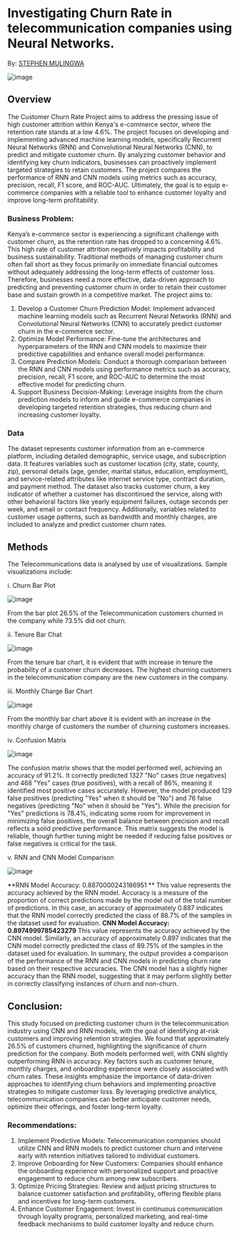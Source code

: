 # Investigating Churn Rate in telecommunication companies using Neural Networks.
By: [STEPHEN MULINGWA](https://www.linkedin.com/in/stephen-mulingwa-105522205/)

![image](https://github.com/user-attachments/assets/7e6a6b31-2dd7-4df2-9978-65ee54cd3b2b)

## Overview

The Customer Churn Rate Project aims to address the pressing issue of high customer attrition within Kenya's e-commerce sector, where the retention rate stands at a low 4.6%. The project focuses on developing and implementing advanced machine learning models, specifically Recurrent Neural Networks (RNN) and Convolutional Neural Networks (CNN), to predict and mitigate customer churn. By analyzing customer behavior and identifying key churn indicators, businesses can proactively implement targeted strategies to retain customers. The project compares the performance of RNN and CNN models using metrics such as accuracy, precision, recall, F1 score, and ROC-AUC. Ultimately, the goal is to equip e-commerce companies with a reliable tool to enhance customer loyalty and improve long-term profitability.

### Business Problem:
Kenya’s e-commerce sector is experiencing a significant challenge with customer churn, as the retention rate has dropped to a concerning 4.6%. This high rate of customer attrition negatively impacts profitability and business sustainability. Traditional methods of managing customer churn often fall short as they focus primarily on immediate financial outcomes without adequately addressing the long-term effects of customer loss. Therefore, businesses need a more effective, data-driven approach to predicting and preventing customer churn in order to retain their customer base and sustain growth in a competitive market. The project aims to:
1. Develop a Customer Churn Prediction Model: Implement advanced machine learning models such as Recurrent Neural Networks (RNN) and Convolutional Neural Networks (CNN) to accurately predict customer churn in the e-commerce sector.
2. Optimize Model Performance: Fine-tune the architectures and hyperparameters of the RNN and CNN models to maximize their predictive capabilities and enhance overall model performance.
3. Compare Prediction Models: Conduct a thorough comparison between the RNN and CNN models using performance metrics such as accuracy, precision, recall, F1 score, and ROC-AUC to determine the most effective model for predicting churn.
4. Support Business Decision-Making: Leverage insights from the churn prediction models to inform and guide e-commerce companies in developing targeted retention strategies, thus reducing churn and increasing customer loyalty.

### Data
The dataset represents customer information from an e-commerce platform, including detailed demographic, service usage, and subscription data. It features variables such as customer location (city, state, county, zip), personal details (age, gender, marital status, education, employment), and service-related attributes like internet service type, contract duration, and payment method. The dataset also tracks customer churn, a key indicator of whether a customer has discontinued the service, along with other behavioral factors like yearly equipment failures, outage seconds per week, and email or contact frequency. Additionally, variables related to customer usage patterns, such as bandwidth and monthly charges, are included to analyze and predict customer churn rates.

## Methods
The Telecommunications data is analysed by use of visualizations. Sample visualizations include:

i. Churn Bar Plot

![image](https://github.com/user-attachments/assets/7adff770-8b88-4a0b-8358-784a0a47b4ae)

From the bar plot 26.5% of the Telecommunication customers churned in the company while 73.5% did not churn. 

ii. Tenure Bar Chat

![image](https://github.com/user-attachments/assets/93391b05-5f6b-4b3f-bc17-e9c059eb82b5)

From the tenure bar chart, it is evident that with increase in tenure the probability of a customer churn decreases. The highest churning customers in the telecommunication company are the new customers in the company.

iii. Monthly Charge Bar Chart

![image](https://github.com/user-attachments/assets/2d2de081-1a7b-4f73-9c53-5d3f870d462c)

From the monthly bar chart above it is evident with an increase in the monthly charge of customers the number of churning customers increases.

iv. Confusion Matrix

![image](https://github.com/user-attachments/assets/57c828aa-5410-4f0d-834a-f95a394ef428)

The confusion matrix shows that the model performed well, achieving an accuracy of 91.2%. It correctly predicted 1327 "No" cases (true negatives) and 468 "Yes" cases (true positives), with a recall of 86%, meaning it identified most positive cases accurately. However, the model produced 129 false positives (predicting "Yes" when it should be "No") and 76 false negatives (predicting "No" when it should be "Yes"). While the precision for "Yes" predictions is 78.4%, indicating some room for improvement in minimizing false positives, the overall balance between precision and recall reflects a solid predictive performance. This matrix suggests the model is reliable, though further tuning might be needed if reducing false positives or false negatives is critical for the task.

v. RNN and CNN Model Comparison

![image](https://github.com/user-attachments/assets/b522e4d4-7fae-4543-86a3-c32de17c335a)

**RNN Model Accuracy: 0.8870000243186951 **
This value represents the accuracy achieved by the RNN model. Accuracy is a measure of the proportion of correct predictions made by the model out of the total number of predictions. In this case, an accuracy of approximately 0.887 indicates that the RNN model correctly predicted the class of 88.7% of the samples in the dataset used for evaluation.
**CNN Model Accuracy: 0.8974999785423279**
This value represents the accuracy achieved by the CNN model. Similarly, an accuracy of approximately 0.897 indicates that the CNN model correctly predicted the class of 89.75% of the samples in the dataset used for evaluation.
In summary, the output provides a comparison of the performance of the RNN and CNN models in predicting churn rate based on their respective accuracies. The CNN model has a slightly higher accuracy than the RNN model, suggesting that it may perform slightly better in correctly classifying instances of churn and non-churn.

## **Conclusion:**

This study focused on predicting customer churn in the telecommunication industry using CNN and RNN models, with the goal of identifying at-risk customers and improving retention strategies. We found that approximately 26.5% of customers churned, highlighting the significance of churn prediction for the company. Both models performed well, with CNN slightly outperforming RNN in accuracy. Key factors such as customer tenure, monthly charges, and onboarding experience were closely associated with churn rates. These insights emphasize the importance of data-driven approaches to identifying churn behaviors and implementing proactive strategies to mitigate customer loss. By leveraging predictive analytics, telecommunication companies can better anticipate customer needs, optimize their offerings, and foster long-term loyalty.

### Recommendations:

1. Implement Predictive Models: Telecommunication companies should utilize CNN and RNN models to predict customer churn and intervene early with retention initiatives tailored to individual customers.
2. Improve Onboarding for New Customers: Companies should enhance the onboarding experience with personalized support and proactive engagement to reduce churn among new subscribers.
3. Optimize Pricing Strategies: Review and adjust pricing structures to balance customer satisfaction and profitability, offering flexible plans and incentives for long-term customers.
4. Enhance Customer Engagement: Invest in continuous communication through loyalty programs, personalized marketing, and real-time feedback mechanisms to build customer loyalty and reduce churn.